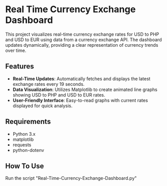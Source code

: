 # Real Time Currency Exchange Dashboard

This project visualizes real-time currency exchange rates for USD to PHP and USD to EUR using data from a currency exchange API. The dashboard updates dynamically, providing a clear representation of currency trends over time.

## Features

- **Real-Time Updates**: Automatically fetches and displays the latest exchange rates every 19 seconds.
- **Data Visualization**: Utilizes Matplotlib to create animated line graphs showing USD to PHP and USD to EUR rates.
- **User-Friendly Interface**: Easy-to-read graphs with current rates displayed for quick analysis.

## Requirements

- Python 3.x
- matplotlib
- requests
- python-dotenv

## How To Use

Run the script "Real-Time-Currency-Exchange-Dashboard.py"
